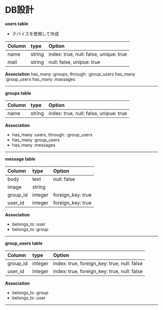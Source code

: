 # DB設計
 
 **users table**
 * デバイスを使用して作成
 
 | Column | type   | Option |
 |:--|:--|:---|
 | name   | string | index: true, null: false, unique: true |
 | mail   | string | null: false, unipue: true              |
 
  **Association**
  has_many :groups, through: :group_users
  has_many :group_users
  has_many :massages
 ***
 
 **groups table**
 
 | Column | type | Option |
 |:--|:--|:--|
 | name | string | index: true, null: false, unipue: true |
 
 **Association**
 * has_many :users, through: :group_users
 * has_many :group_users
 * has_many :messages
 ***
 
 **message table**
 
 | Column   | type    | Option |
 |:--|:--|:--|
 | body     | text    | null: false |
 | image    | string  |  |
 | group_id | integer | foreign_key: true |
 | user_id  | integer | foreign_key: true |
 
 **Association**
 * belongs_to :user
 * belongs_to :group
 ***
 
 **group_users table**
 
 | Column    | type    | Option |
 |:--|:--|:--|
 | group_id  | integer | index: true, foreign_key: true, null: false |
 | user_id   | integer | index: true, foreign_key: true, null: false |
 
 **Association**
 * belongs_to :group
 * belongs_to :user
 ***
 